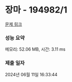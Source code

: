 # 장마 - 194982/1 

[문제 링크](https://level.goorm.io/exam/194982/%EC%9E%A5%EB%A7%88/quiz/1) 

### 성능 요약

메모리: 52.06 MB, 시간: 3.11 ms

### 제출 일자

2024년 06월 11일 16:33:44

